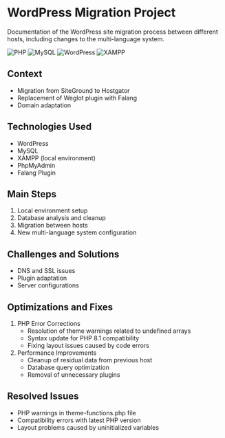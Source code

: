 # WordPress Migration Project
Documentation of the WordPress site migration process between different hosts, including changes to the multi-language system.

![PHP](https://img.shields.io/badge/PHP-8.1-777BB4?style=for-the-badge&logo=php&logoColor=white)
![MySQL](https://img.shields.io/badge/MySQL-4479A1?style=for-the-badge&logo=mysql&logoColor=white)
![WordPress](https://img.shields.io/badge/WordPress-21759B?style=for-the-badge&logo=wordpress&logoColor=white)
![XAMPP](https://img.shields.io/badge/XAMPP-FB7A24?style=for-the-badge&logo=xampp&logoColor=white)

## Context
- Migration from SiteGround to Hostgator
- Replacement of Weglot plugin with Falang
- Domain adaptation

## Technologies Used
- WordPress
- MySQL
- XAMPP (local environment)
- PhpMyAdmin
- Falang Plugin

## Main Steps
1. Local environment setup
2. Database analysis and cleanup
3. Migration between hosts
4. New multi-language system configuration

## Challenges and Solutions
- DNS and SSL issues
- Plugin adaptation
- Server configurations

## Optimizations and Fixes
1. PHP Error Corrections
   - Resolution of theme warnings related to undefined arrays
   - Syntax update for PHP 8.1 compatibility
   - Fixing layout issues caused by code errors
2. Performance Improvements
   - Cleanup of residual data from previous host
   - Database query optimization
   - Removal of unnecessary plugins

## Resolved Issues
- PHP warnings in theme-functions.php file
- Compatibility errors with latest PHP version
- Layout problems caused by uninitialized variables
